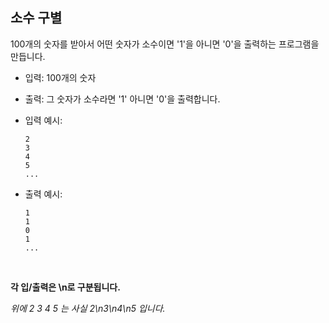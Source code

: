 ## 소수 구별

100개의 숫자를 받아서 어떤 숫자가 소수이면 '1'을 아니면 '0'을 출력하는 프로그램을 만듭니다.

- 입력: 100개의 숫자

- 출력: 그 숫자가 소수라면 '1' 아니면 '0'을 출력합니다.

- 입력 예시: 

  ```
  2
  3
  4
  5
  ...
  ```

- 출력 예시:

  ```
  1
  1
  0
  1
  ...
  ```
  ​

**각 입/출력은 \n로 구분됩니다.**

*위에 2 3 4 5 는 사실 2\n3\n4\n5 입니다.*
